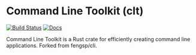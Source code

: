 # Command Line Toolkit (clt)

[![Build Status](https://travis-ci.org/NecroTechno/clt.svg?branch=master)](https://travis-ci.org/NecroTechno/clt)
[![Docs](https://docs.rs/clt/badge.svg)](https://docs.rs/clt/)

Command Line Toolkit is a Rust crate for efficiently creating command line applications. Forked from fengsp/cli.
